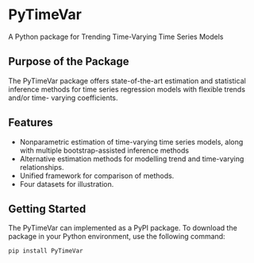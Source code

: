 # PyTimeVar

A Python package for Trending Time-Varying Time Series Models

## Purpose of the Package

The PyTimeVar package offers state-of-the-art estimation and statistical inference methods for time series regression models with flexible trends and/or time-
varying coefficients.

## Features

- Nonparametric estimation of time-varying time series models, along with multiple bootstrap-assisted inference methods
- Alternative estimation methods for modelling trend and time-varying relationships.
- Unified framework for comparison of methods.
- Four datasets for illustration.

## Getting Started

The PyTimeVar can implemented as a PyPI package. To download the package in your Python environment, use the following command:
```python 
pip install PyTimeVar
```


```

```
